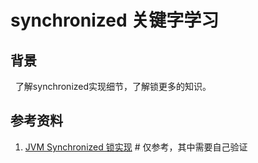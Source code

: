 # synchronized 关键字学习
## 背景
&nbsp;&nbsp;了解synchronized实现细节，了解锁更多的知识。

## 参考资料
1. [JVM Synchronized 锁实现](https://zhuanlan.zhihu.com/p/363838532)  # 仅参考，其中需要自己验证